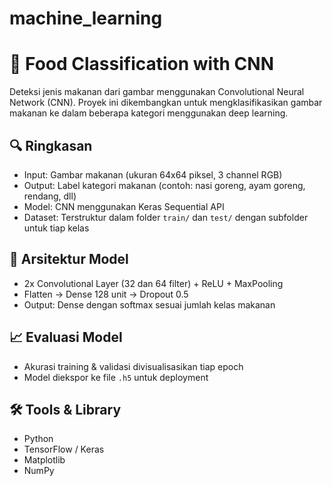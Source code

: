 # **machine_learning**


# 🍱 Food Classification with CNN

Deteksi jenis makanan dari gambar menggunakan Convolutional Neural Network (CNN). Proyek ini dikembangkan untuk mengklasifikasikan gambar makanan ke dalam beberapa kategori menggunakan deep learning.

## 🔍 Ringkasan
- Input: Gambar makanan (ukuran 64x64 piksel, 3 channel RGB)
- Output: Label kategori makanan (contoh: nasi goreng, ayam goreng, rendang, dll)
- Model: CNN menggunakan Keras Sequential API
- Dataset: Terstruktur dalam folder `train/` dan `test/` dengan subfolder untuk tiap kelas

## 🧠 Arsitektur Model
- 2x Convolutional Layer (32 dan 64 filter) + ReLU + MaxPooling
- Flatten → Dense 128 unit → Dropout 0.5
- Output: Dense dengan softmax sesuai jumlah kelas makanan

## 📈 Evaluasi Model
- Akurasi training & validasi divisualisasikan tiap epoch
- Model diekspor ke file `.h5` untuk deployment

## 🛠️ Tools & Library
- Python
- TensorFlow / Keras
- Matplotlib
- NumPy
